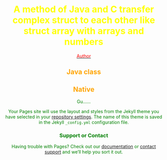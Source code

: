# <center><font color = yellow>A method of Java and C transfer complex struct to each other like struct array with arrays and numbers

[<center><font color = red>Author](https://github.com/ElisaPixtink/)

<font color = orange>

## Java class

## Native

<font color = green>Gu......

Your Pages site will use the layout and styles from the Jekyll theme you have selected in your [repository settings](https://github.com/ElisaPixtink/ElisaPixtink.github.io/settings/pages). The name of this theme is saved in the Jekyll `_config.yml` configuration file.

### Support or Contact

Having trouble with Pages? Check out our [documentation](https://docs.github.com/categories/github-pages-basics/) or [contact support](https://support.github.com/contact) and we’ll help you sort it out.
